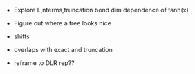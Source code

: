 - Explore L,nterms,truncation bond dim dependence of tanh(x)
- Figure out where a tree looks nice
- shifts
- overlaps with exact and truncation

- reframe to DLR rep??